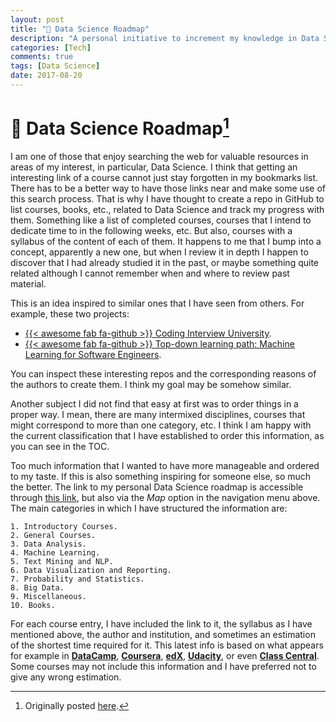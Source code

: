 ```yaml
---
layout: post
title: "📝 Data Science Roadmap"
description: "A personal initiative to increment my knowledge in Data Science."
categories: [Tech]
comments: true
tags: [Data Science]
date: 2017-08-20
---
```


# 📝 Data Science Roadmap[^1]

I am one of those that enjoy searching the web for valuable resources in areas of my interest, in particular, Data Science. I think that getting an interesting link of a course cannot just stay forgotten in my bookmarks list. There has to be a better way to have those links near and make some use of this search process. That is why I have thought to create a repo in GitHub to list courses, books, etc., related to Data Science and track my progress with them. Something like a list of completed courses, courses that I intend to dedicate time to in the following weeks, etc. But also, courses with a syllabus of the content of each of them. It happens to me that I bump into a concept, apparently a new one, but when I review it in depth I happen to discover that I had already studied it in the past, or maybe something quite related although I cannot remember when and where to review past material.

This is an idea inspired to similar ones that I have seen from others. For example, these two projects:

* [{{< awesome fab fa-github >}} Coding Interview University](https://github.com/jwasham/coding-interview-university).
* [{{< awesome fab fa-github >}} Top-down learning path: Machine Learning for Software Engineers](https://github.com/ZuzooVn/machine-learning-for-software-engineers).

You can inspect these interesting repos and the corresponding reasons of the authors to create them. I think my goal may be somehow similar.

Another subject I did not find that easy at first was to order things in a proper way. I mean, there are many intermixed disciplines, courses that might correspond to more than one category, etc. I think I am happy with the current classification that I have established to order this information, as you can see in the TOC.

Too much information that I wanted to have more manageable and ordered to my taste. If this is also something inspiring for someone else, so much the better. The link to my personal Data Science roadmap is accessible through [this link](http://www.github.com/data-science-roadmap "Data Science Roadmap"), but also via the _Map_ option in the navigation menu above. The main categories in which I have structured the information are:

    1. Introductory Courses.
    2. General Courses.
    3. Data Analysis.
    4. Machine Learning.
    5. Text Mining and NLP.
    6. Data Visualization and Reporting.
    7. Probability and Statistics.
    8. Big Data.
    9. Miscellaneous.
    10. Books.

For each course entry, I have included the link to it, the syllabus as I have mentioned above, the author and institution, and sometimes an estimation of the shortest time required for it. This latest info is based on what appears for example in [**DataCamp**](https://www.datacamp.com/), [**Coursera**](https://www.coursera.org/), [**edX**](https://www.edx.org/), [**Udacity**](https://www.udacity.com/), or even [**Class Central**](https://www.class-central.com/). Some courses may not include this information and I have preferred not to give any wrong estimation.

[^1]: Originally posted [here](https://estraviz.github.io/estraviz2017/data%20science/Data-Science-Roadmap/).
